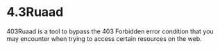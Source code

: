 # 4.3Ruaad
403Ruaad is a tool to bypass the 403 Forbidden error condition that you may encounter when trying to access certain resources on the web.
